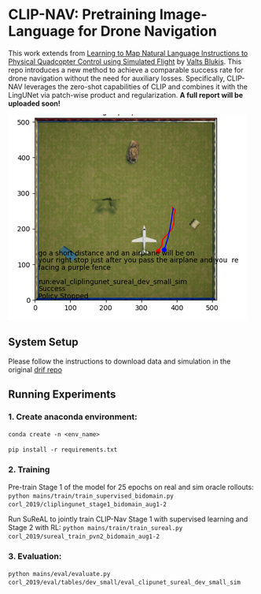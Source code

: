 # CLIP-NAV: Pretraining Image-Language for Drone Navigation

This work extends from [Learning to Map Natural Language Instructions to Physical Quadcopter Control using Simulated Flight](https://arxiv.org/abs/1910.09664) by [Valts Blukis](https://www.cs.cornell.edu/~valts/). This repo introduces a new method to achieve a comparable success rate for drone navigation without the need for auxiliary losses. Specifically, CLIP-NAV leverages the zero-shot capabilities of CLIP and combines it with the LingUNet via patch-wise product and regularization. **A full report will be uploaded soon!**

![An example of success navigation](example.png)

## System Setup

Please follow the instructions to download data and simulation in the original [drif repo](https://github.com/lil-lab/drif?tab=readme-ov-file#data-and-simulator-download)

## Running Experiments
### 1. Create anaconda environment:

`conda create -n <env_name>`

`pip install -r requirements.txt`

### 2. Training

Pre-train Stage 1 of the model for 25 epochs on real and sim oracle rollouts:
`python mains/train/train_supervised_bidomain.py corl_2019/cliplingunet_stage1_bidomain_aug1-2`

Run SuReAL to jointly train CLIP-Nav Stage 1 with supervised learning and Stage 2 with RL:
`python mains/train/train_sureal.py corl_2019/sureal_train_pvn2_bidomain_aug1-2`

### 3. Evaluation:

`python mains/eval/evaluate.py corl_2019/eval/tables/dev_small/eval_clipunet_sureal_dev_small_sim`
